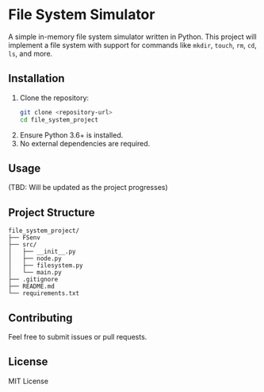 # File System Simulator

A simple in-memory file system simulator written in Python. This project will implement a file system with support for commands like `mkdir`, `touch`, `rm`, `cd`, `ls`, and more.

## Installation
1. Clone the repository:
   ```bash
   git clone <repository-url>
   cd file_system_project
   ```
2. Ensure Python 3.6+ is installed.
3. No external dependencies are required.

## Usage
(TBD: Will be updated as the project progresses)

## Project Structure
```
file_system_project/
├── FSenv
├── src/
│   ├── __init__.py
│   ├── node.py
│   ├── filesystem.py
│   └── main.py
├── .gitignore
├── README.md
└── requirements.txt
```

## Contributing
Feel free to submit issues or pull requests.

## License
MIT License